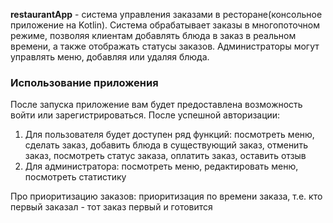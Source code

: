 <b>restaurantApp</b> - система управления заказами в ресторане(консольное приложение на Kotlin). Система обрабатывает заказы в многопоточном режиме, позволяя клиентам добавлять блюда в заказ в
реальном времени, а также отображать статусы заказов. Администраторы могут
управлять меню, добавляя или удаляя блюда. 

<h3> Использование приложения </h3>
После запуска приложение вам будет предоставлена возможность войти или зарегистрироваться. После успешной авторизации: 

1) Для пользователя будет доступен ряд функций: посмотреть меню, сделать заказ, добавить блюда в существующий заказ, отменить заказ, посмотреть статус заказа, оплатить заказ, оставить отзыв
2) Для администратора: посмотреть меню, редактировать меню, посмотреть статистику

Про приоритизацию заказов: приоритизация по времени заказа, т.е. кто первый заказал - тот заказ первый и готовится 

